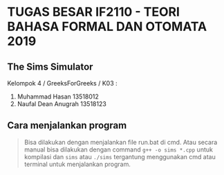 # TUGAS BESAR IF2110 - TEORI BAHASA FORMAL DAN OTOMATA 2019

## The Sims Simulator

Kelompok 4 / GreeksForGreeks / K03 :
1. Muhammad Hasan       13518012
2. Naufal Dean Anugrah  13518123

## Cara menjalankan program
> Bisa dilakukan dengan menjalankan file run.bat di cmd.
> Atau secara manual bisa dilakukan dengan command `g++ -o sims *.cpp` untuk kompilasi
  dan `sims` atau `./sims` tergantung menggunakan cmd atau terminal untuk menjalankan program.
